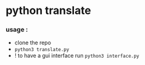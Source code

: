 # python translate

### usage :

 

 - clone the repo
 - `python3 translate.py`
 - ! to have a gui interface run `python3 interface.py`
